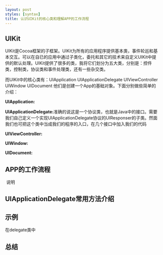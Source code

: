```yaml
---
layout: post
styles: [syntax]
title: 认识UIKit的核心类和理解APP的工作流程
---
```


<h2>UIKit</h2>
UIKit是Cocoa框架的子框架。UIKit为所有的应用程序提供基本类，事件轮巡和基本交互。可以在自已的应用中通过子类化，委托和其它的技术来自定义UIKit中提供的默认处理。UIKit提供了很多的类，我将它们划分为五大类，分别是：控件类，控制类，协议类和事件处理类，还有一些杂交类。

而UIKit中的核心类有：UIApplication UIApplicationDelegate UIViewController UIWindow UIDocument 他们是创建一个App的基础对象。下面分别做些简单的介绍：

<b>UIApplication:</b>

<b>UIApplicationDelegate:</b>准确的说这是一个协议类，也就是Java中的接口。需要我们自己定义一个实现UIApplicationDelegate协议的UIResponser的子类。然面我们也可把这个类中当成我们的程序的入口，在几个接口中加入我们的代码

<b>UIViewController:</b>

<b>UIWindow:</b>

<b>UIDocument:</b>

<h2>APP的工作流程</h2>
<img>
说明

<h2>UIApplicationDelegate常用方法介绍</h2>

<h2>示例</h2>在delegate类中

<h2>总结</h2>